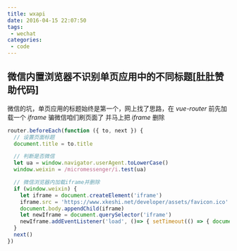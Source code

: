 ```yaml
---
title: wxapi
date: 2016-04-15 22:07:50
tags:
 - wechat
categories:
 - code
---
```

## 微信内置浏览器不识别单页应用中的不同标题[肚肚赞助代码]
微信的坑，单页应用的标题始终是第一个，网上找了思路，在 *vue-router* 前先加载一个 *iframe* 骗微信咱们刷页面了 并马上把 *iframe* 删除

```js
router.beforeEach(function ({ to, next }) {
  // 设置页面标题
  document.title = to.title

  // 判断是否微信
  let ua = window.navigator.userAgent.toLowerCase()
  window.weixin = /micromessenger/i.test(ua)

  // 微信浏览器内加载iframe并删除
  if (window.weixin) {
    let iframe = document.createElement('iframe')
    iframe.src = 'https://www.xkeshi.net/developer/assets/favicon.ico'
    document.body.appendChild(iframe)
    let newIframe = document.querySelector('iframe')
    newIframe.addEventListener('load', ()=> { setTimeout(() => { document.body.removeChild(newIframe) }, 0)})
  }
  next()
})
```